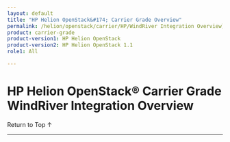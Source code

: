 ```yaml
---
layout: default
title: "HP Helion OpenStack&#174; Carrier Grade Overview"
permalink: /helion/openstack/carrier/HP/WindRiver Integration Overview](/helion/openstack/carrier/wr/overview//overivew/
product: carrier-grade
product-version1: HP Helion OpenStack
product-version2: HP Helion OpenStack 1.1
role1: All

---
```

<!--PUBLISHED-->


<script>

function PageRefresh {
onLoad="window.refresh"
}

PageRefresh();

</script>

# HP Helion OpenStack&#174; Carrier Grade WindRiver Integration Overview


<a href="#top" style="padding:14px 0px 14px 0px; text-decoration: none;"> Return to Top &#8593; </a>

----
